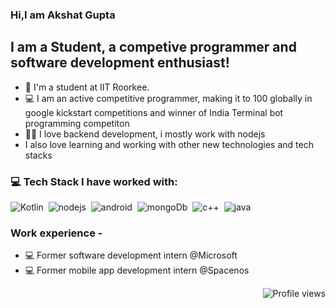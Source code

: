 ### Hi,I am Akshat Gupta 

## I am a Student, a competive programmer and software development enthusiast!

- 📍 I'm a student at IIT Roorkee. 
- 💻 I am an active competitive programmer, making it to 100 globally in google kickstart competitions and winner of India Terminal bot programming competiton
- 👨‍💻 I love backend development, i mostly work with nodejs
- I also love learning and working with other new technologies and tech stacks 


### 💻 Tech Stack I have worked with:

<img alt="Kotlin" src="https://img.shields.io/badge/-Kotlin-orange" />&nbsp;
<img alt="nodejs" src="https://img.shields.io/badge/-nodejs-blue" />&nbsp;
<img alt="android" src="https://img.shields.io/badge/-android-yellow" />&nbsp;
<img alt="mongoDb" src="https://img.shields.io/badge/-mongoDb-red" />&nbsp;
<img alt="c++" src="https://img.shields.io/badge/-c%2B%2B%20-orange" />&nbsp;
<img alt="java" src="https://img.shields.io/badge/-java-yellowgreen" />&nbsp;

### Work experience - 
- 💻 Former software development intern @Microsoft 
- 💻 Former mobile app development intern @Spacenos

<img align="right" src="https://gpvc.arturio.dev/axat0081" alt="Profile views">
